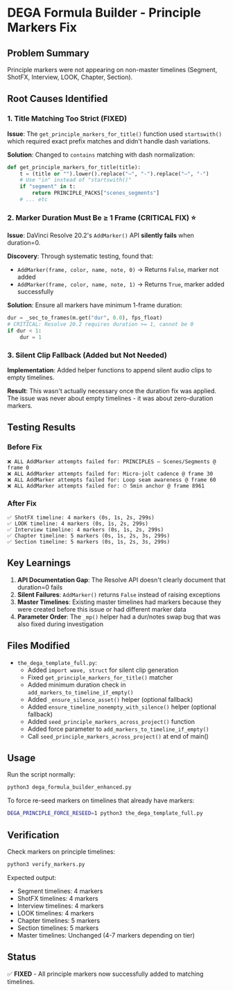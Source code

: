 # DEGA Formula Builder - Principle Markers Fix

## Problem Summary
Principle markers were not appearing on non-master timelines (Segment, ShotFX, Interview, LOOK, Chapter, Section).

## Root Causes Identified

### 1. Title Matching Too Strict (FIXED)
**Issue**: The `get_principle_markers_for_title()` function used `startswith()` which required exact prefix matches and didn't handle dash variations.

**Solution**: Changed to `contains` matching with dash normalization:
```python
def get_principle_markers_for_title(title):
    t = (title or "").lower().replace("—", "-").replace("–", "-")
    # Use "in" instead of "startswith()"
    if "segment" in t:
        return PRINCIPLE_PACKS["scenes_segments"]
    # ... etc
```

### 2. Marker Duration Must Be ≥ 1 Frame (CRITICAL FIX) ⭐
**Issue**: DaVinci Resolve 20.2's `AddMarker()` API **silently fails** when duration=0.

**Discovery**: Through systematic testing, found that:
- `AddMarker(frame, color, name, note, 0)` → Returns `False`, marker not added
- `AddMarker(frame, color, name, note, 1)` → Returns `True`, marker added successfully

**Solution**: Ensure all markers have minimum 1-frame duration:
```python
dur = _sec_to_frames(m.get("dur", 0.0), fps_float)
# CRITICAL: Resolve 20.2 requires duration >= 1, cannot be 0
if dur < 1:
    dur = 1
```

### 3. Silent Clip Fallback (Added but Not Needed)
**Implementation**: Added helper functions to append silent audio clips to empty timelines.

**Result**: This wasn't actually necessary once the duration fix was applied. The issue was never about empty timelines - it was about zero-duration markers.

## Testing Results

### Before Fix
```
❌ ALL AddMarker attempts failed for: PRINCIPLES — Scenes/Segments @ frame 0
❌ ALL AddMarker attempts failed for: Micro-jolt cadence @ frame 30
❌ ALL AddMarker attempts failed for: Loop seam awareness @ frame 60
❌ ALL AddMarker attempts failed for: ⏱ 5min anchor @ frame 8961
```

### After Fix
```
✅ ShotFX timeline: 4 markers (0s, 1s, 2s, 299s)
✅ LOOK timeline: 4 markers (0s, 1s, 2s, 299s)
✅ Interview timeline: 4 markers (0s, 1s, 2s, 299s)
✅ Chapter timeline: 5 markers (0s, 1s, 2s, 3s, 299s)
✅ Section timeline: 5 markers (0s, 1s, 2s, 3s, 299s)
```

## Key Learnings

1. **API Documentation Gap**: The Resolve API doesn't clearly document that duration=0 fails
2. **Silent Failures**: `AddMarker()` returns `False` instead of raising exceptions
3. **Master Timelines**: Existing master timelines had markers because they were created before this issue or had different marker data
4. **Parameter Order**: The `_mp()` helper had a dur/notes swap bug that was also fixed during investigation

## Files Modified

- `the_dega_template_full.py`:
  - Added `import wave, struct` for silent clip generation
  - Fixed `get_principle_markers_for_title()` matcher
  - Added minimum duration check in `add_markers_to_timeline_if_empty()`
  - Added `_ensure_silence_asset()` helper (optional fallback)
  - Added `ensure_timeline_nonempty_with_silence()` helper (optional fallback)
  - Added `seed_principle_markers_across_project()` function
  - Added force parameter to `add_markers_to_timeline_if_empty()`
  - Call `seed_principle_markers_across_project()` at end of main()

## Usage

Run the script normally:
```bash
python3 dega_formula_builder_enhanced.py
```

To force re-seed markers on timelines that already have markers:
```bash
DEGA_PRINCIPLE_FORCE_RESEED=1 python3 the_dega_template_full.py
```

## Verification

Check markers on principle timelines:
```bash
python3 verify_markers.py
```

Expected output:
- Segment timelines: 4 markers
- ShotFX timelines: 4 markers
- Interview timelines: 4 markers
- LOOK timelines: 4 markers
- Chapter timelines: 5 markers
- Section timelines: 5 markers
- Master timelines: Unchanged (4-7 markers depending on tier)

## Status

✅ **FIXED** - All principle markers now successfully added to matching timelines.
